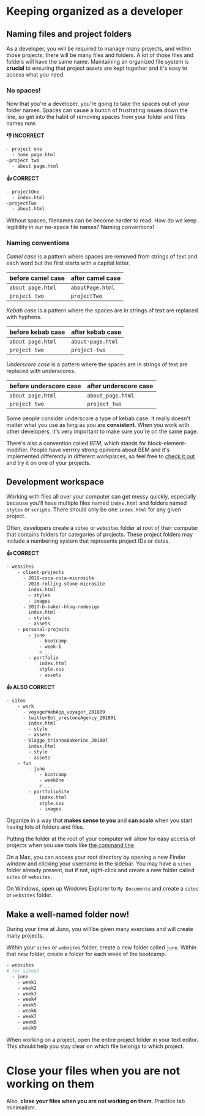 # Keeping organized as a developer

## Naming files and project folders 

As a developer, you will be required to manage many projects, and within those projects, there will be many files and folders. A lot of those files and folders will have the same name. Maintaining an organized file system is **crucial** to ensuring that project assets are kept together and it's easy to access what you need.

### No spaces!

Now that you're a developer, you're going to take the spaces out of your folder names. Spaces can cause a bunch of frustrating issues down the line, so get into the habit of removing spaces from your folder and files names now.

**👎 INCORRECT**
```bash
- project one
  - home page.html
-project two
  - about page.html
```

**👍 CORRECT**
```bash
- projectOne
  - index.html
-projectTwo
  - about.html
```
Without spaces, filenames can be become harder to read. How do we keep legibility in our no-space file names? Naming conventions!

### Naming conventions

_Camel case_ is a pattern where spaces are removed from strings of text and each word but the first starts with a capital letter.

before camel case| after camel case
---|---
`about page.html` | `aboutPage.html`
`project two` | `projectTwo`

_Kebab case_ is a pattern where the spaces are in strings of text are replaced with hyphens.

before kebab case| after kebab case
---|---
`about page.html` | `about-page.html`
`project two` | `project-two`

_Underscore case_ is a pattern where the spaces are in strings of text are replaced with underscores.

before underscore case| after underscore case
---|---
`about page.html` | `about_page.html`
`project two` | `project_two`

Some people consider underscore a type of kebab case. It really doesn't matter what you use as long as you are **consistent**. When you work with other developers, it's very important to make sure you're on the same page.

There's also a convention called _BEM_, which stands for block-element-modifier. People have verrrry strong opinions about BEM and it's implemented differently in different workplaces, so feel free to [check it out](https://github.com/HackerYou/bootcamp-notes/blob/master/stuff-you-need-to-know/resources-and-cheat-sheets/dead-lessons/X-css-organization-with-bem.md) and try it on one of your projects.

## Development workspace
Working with files all over your computer can get messy quickly, especially because you'll have multiple files named `index.html` and folders named `styles` or `scripts`. There should only be one `index.html` for any given project.

Often, developers create a `sites` or `websites` folder at root of their computer that contains folders for categories of projects. These project folders may include a numbering system that represents project IDs or dates.

**👍 CORRECT**
```bash
- websites
    - client-projects
      - 2018-coca-cola-microsite
      - 2018-rolling-stone-microsite
        index.html
        - styles
        - images
      - 2017-b-baker-blog-redesign
        index.html
        - styles
        - assets
    - personal-projects
        - juno
            - bootcamp
            - week-1
            # ...
        - portfolio
            index.html
            style.css
            - assets
```

**👍 ALSO CORRECT**
```bash
- sites
    - work
      - voyagerWebApp_voyager_201809
      - twitterBot_prestoneAgency_201801
        index.html
        - style
        - assets
      - bloggo_briannaBakerInc_201807
        index.html
        - style
        - assets
    - fun
        - juno
            - bootcamp
            - weekOne
            # ...
        - portfolioSite
            index.html
            style.css
            - images
```

Organize in a way that **makes sense to you** and **can scale** when you start having lots of folders and files.

Putting the folder at the root of your computer will allow for easy access of projects when you use tools like [the command line](https://github.com/HackerYou/bootcamp-notes/blob/master/git-and-command-line/intro-to-command-line.md).

On a Mac, you can access your root directory by opening a new Finder window and clicking your username in the sidebar. You may have a `sites` folder already present, but if not, right-click and create a new folder called `sites` or `websites`.

On Windows, open up Windows Explorer to `My Documents` and create a `sites` or `websites` folder.

## Make a well-named folder now!
During your time at Juno, you will be given many exercises and will create many projects.

Within your `sites` or `websites` folder, create a new folder called `juno`. Within that new folder, create a folder for each week of the bootcamp.

```bash
- websites 
# (or sites)
  - juno
    - week1
    - week2
    - week3
    - week4
    - week5
    - week6
    - week7
    - week8
    - week9
```

When working on a project, open the entire project folder in your text editor. This should help you stay clear on which file belongs to which project. 

# Close your files when you are not working on them
Also, **close your files when you are not working on them**. Practice tab minimalism. 